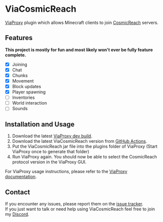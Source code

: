# ViaCosmicReach
[ViaProxy](https://github.com/RaphiMC/ViaProxy) plugin which allows Minecraft clients to join [CosmicReach](https://finalforeach.itch.io/cosmic-reach) servers.

## Features
**This project is mostly for fun and most likely won't ever be fully feature complete.**
- [x] Joining
- [x] Chat
- [x] Chunks
- [x] Movement
- [x] Block updates
- [x] Player spawning
- [ ] Inventories
- [ ] World interaction
- [ ] Sounds

## Installation and Usage
1. Download the latest [ViaProxy dev build](https://ci.viaversion.com/job/ViaProxy/lastSuccessfulBuild/).
2. Download the latest ViaCosmicReach version from [GitHub Actions](https://github.com/RaphiMC/ViaCosmicReach/actions).
3. Put the ViaCosmicReach jar file into the plugins folder of ViaProxy (Start ViaProxy once to generate that folder)
4. Run ViaProxy again. You should now be able to select the CosmicReach protocol version in the ViaProxy GUI.

For ViaProxy usage instructions, please refer to the [ViaProxy documentation](https://github.com/ViaVersion/ViaProxy?tab=readme-ov-file#usage-for-players-gui).

## Contact
If you encounter any issues, please report them on the
[issue tracker](https://github.com/RaphiMC/ViaCosmicReach/issues).  
If you just want to talk or need help using ViaCosmicReach feel free to join my
[Discord](https://discord.gg/dCzT9XHEWu).
